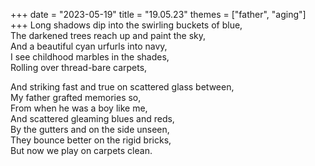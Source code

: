 +++
date = "2023-05-19"
title = "19.05.23"
themes = ["father", "aging"]
+++
Long shadows dip into the swirling buckets of blue,  
The darkened trees reach up and paint the sky,  
And a beautiful cyan urfurls into navy,  
I see childhood marbles in the shades,  
Rolling over thread-bare carpets,  
  
And striking fast and true on scattered glass between,  
My father grafted memories so,  
From when he was a boy like me,  
And scattered gleaming blues and reds,  
By the gutters and on the side unseen,  
They bounce better on the rigid bricks,  
But now we play on carpets clean.
